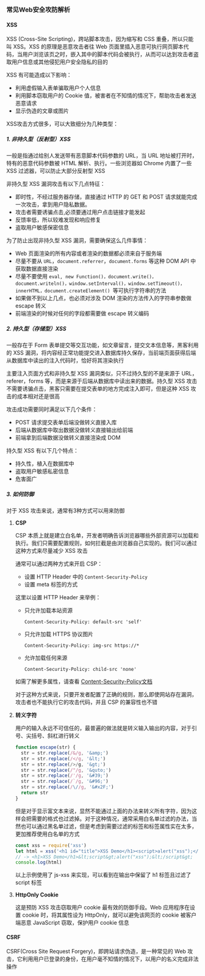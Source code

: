 ###  常见Web安全攻防解析

#### XSS

XSS (Cross-Site Scripting)，跨站脚本攻击，因为缩写和 CSS 重叠，所以只能叫 XSS。XSS 的原理是恶意攻击者往 Web 页面里插入恶意可执行网页脚本代码，当用户浏览该页之时，嵌入其中的脚本代码会被执行，从而可以达到攻击者盗取用户信息或其他侵犯用户安全隐私的目的

XSS 有可能造成以下影响：
* 利用虚假输入表单骗取用户个人信息
* 利用脚本窃取用户的 Cookie 值，被害者在不知情的情况下，帮助攻击者发送恶意请求
* 显示伪造的文章或图片

XSS攻击方式很多，可以大致细分为几种类型：

##### 1. 非持久型（反射型）XSS
一般是指通过给别人发送带有恶意脚本代码参数的 URL，当 URL 地址被打开时，特有的恶意代码参数被 HTML 解析、执行。一些浏览器如 Chrome 内置了一些 XSS 过滤器，可以防止大部分反射型 XSS

非持久型 XSS 漏洞攻击有以下几点特征：

* 即时性，不经过服务器存储，直接通过 HTTP 的 GET 和 POST 请求就能完成一次攻击，拿到用户隐私数据。
* 攻击者需要诱骗点击,必须要通过用户点击链接才能发起
* 反馈率低，所以较难发现和响应修复
* 盗取用户敏感保密信息

为了防止出现非持久型 XSS 漏洞，需要确保这么几件事情：

* Web 页面渲染的所有内容或者渲染的数据都必须来自于服务端
* 尽量不要从 `URL`，`document.referrer`，`document.forms` 等这种 DOM API 中获取数据直接渲染
* 尽量不要使用 `eval, new Function()，document.write()，document.writeln()，window.setInterval()，window.setTimeout()，innerHTML，document.createElement() `等可执行字符串的方法
* 如果做不到以上几点，也必须对涉及 DOM 渲染的方法传入的字符串参数做 escape 转义
* 前端渲染的时候对任何的字段都需要做 escape 转义编码

##### 2. 持久型（存储型）XSS
一般存在于 Form 表单提交等交互功能，如文章留言，提交文本信息等，黑客利用的 XSS 漏洞，将内容经正常功能提交进入数据库持久保存，当前端页面获得后端从数据库中读出的注入代码时，恰好将其渲染执行

主要注入页面方式和非持久型 XSS 漏洞类似，只不过持久型的不是来源于 URL，referer，forms 等，而是来源于后端从数据库中读出来的数据。持久型 XSS 攻击不需要诱骗点击，黑客只需要在提交表单的地方完成注入即可，但是这种 XSS 攻击的成本相对还是很高

攻击成功需要同时满足以下几个条件：

* POST 请求提交表单后端没做转义直接入库
* 后端从数据库中取出数据没做转义直接输出给前端
* 前端拿到后端数据没做转义直接渲染成 DOM

持久型 XSS 有以下几个特点：

* 持久性，植入在数据库中
* 盗取用户敏感私密信息
* 危害面广

##### 3. 如何防御
对于 XSS 攻击来说，通常有3种方式可以用来防御

1. **CSP**

    CSP 本质上就是建立白名单，开发者明确告诉浏览器哪些外部资源可以加载和执行。我们只需要配置规则，如何拦截是由浏览器自己实现的。我们可以通过这种方式来尽量减少 XSS 攻击

    通常可以通过两种方式来开启 CSP：

    * 设置 HTTP Header 中的 `Content-Security-Policy`
    * 设置 meta 标签的方式

    这里以设置 HTTP Header 来举例：
    * 只允许加载本站资源

      ```Content-Security-Policy: default-src 'self'```
      
    * 只允许加载 HTTPS 协议图片
    
      ```Content-Security-Policy: img-src https://*```
    
    * 允许加载任何来源
    
      ```Content-Security-Policy: child-src 'none'```
    
    如需了解更多属性，请查看 [Content-Security-Policy文档](https://developer.mozilla.org/en-US/docs/Web/HTTP/Headers/Content-Security-Policy)
    
    对于这种方式来说，只要开发者配置了正确的规则，那么即使网站存在漏洞，攻击者也不能执行它的攻击代码，并且 CSP 的兼容性也不错
    
2. **转义字符**

    用户的输入永远不可信任的，最普遍的做法就是转义输入输出的内容，对于引号、尖括号、斜杠进行转义

    ```js
    function escape(str) {
      str = str.replace(/&/g, '&amp;')
      str = str.replace(/</g, '&lt;')
      str = str.replace(/>/g, '&gt;')
      str = str.replace(/"/g, '&quto;')
      str = str.replace(/'/g, '&#39;')
      str = str.replace(/`/g, '&#96;')
      str = str.replace(/\//g, '&#x2F;')
      return str
    }
    ```

    但是对于显示富文本来说，显然不能通过上面的办法来转义所有字符，因为这样会把需要的格式也过滤掉。对于这种情况，通常采用白名单过滤的办法，当然也可以通过黑名单过滤，但是考虑到需要过滤的标签和标签属性实在太多，更加推荐使用白名单的方式

    ```js
    const xss = require('xss')
    let html = xss('<h1 id="title">XSS Demo</h1><script>alert("xss");</script>')
    // -> <h1>XSS Demo</h1>&lt;script&gt;alert("xss");&lt;/script&gt;
    console.log(html)
    ```

    以上示例使用了 js-xss 来实现，可以看到在输出中保留了 h1 标签且过滤了 script 标签

3. **HttpOnly Cookie**

    这是预防 XSS 攻击窃取用户 cookie 最有效的防御手段。Web 应用程序在设置 cookie 时，将其属性设为 HttpOnly，就可以避免该网页的 cookie 被客户端恶意 JavaScript 窃取，保护用户 cookie 信息

#### CSRF

CSRF(Cross Site Request Forgery)，即跨站请求伪造，是一种常见的 Web 攻击，它利用用户已登录的身份，在用户毫不知情的情况下，以用户的名义完成非法操作

